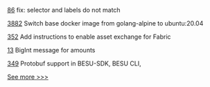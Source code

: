 
[86](https://github.com/hyperledger-labs/fabric-operator/pull/86) fix: selector and labels do not match

[3882](https://github.com/hyperledger/fabric/pull/3882) Switch base docker image from golang-alpine to ubuntu:20.04

[352](https://github.com/hyperledger-labs/weaver-dlt-interoperability/pull/352) Add instructions to enable asset exchange for Fabric

[13](https://github.com/hyperledger-labs/cckit/pull/13) BigInt message for amounts

[349](https://github.com/hyperledger-labs/weaver-dlt-interoperability/pull/349) Protobuf support in BESU-SDK, BESU CLI, 


[See more >>>](https://start-here.hyperledger.org/pull-requests)
